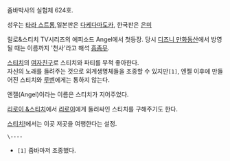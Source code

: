줌바박사의 실험체 624호.

성우는 [타라 스트롱](%ED%83%80%EB%9D%BC%20%EC%8A%A4%ED%8A%B8%EB%A1%B1.md),일본판은 [다케다마도카](%EB%8B%A4%EC%BC%80%EB%8B%A4%20%EB%A7%88%EB%8F%84%EC%B9%B4.md), 한국판은
[은미](%EC%9D%80%EB%AF%B8.md)

릴로&스티치 TV시리즈의 에피소드 Angel에서 첫등장. 당시 [디즈니 만화동산](%EB%94%94%EC%A6%88%EB%8B%88%20%EB%A7%8C%ED%99%94%EB%8F%99%EC%82%B0.md)에서 방영될 때는 이름까지 '천사'라고 해석
[흠좀무](%ED%9D%A0%EC%A2%80%EB%AC%B4.md).

[스티치](%EC%8A%A4%ED%8B%B0%EC%B9%98.md)의
[여자친구](%EC%97%AC%EC%9E%90%EC%B9%9C%EA%B5%AC.md)로 스티치와 파티를 무척 좋아한다.  
자신의 노래를 들려주는 것으로 외계생명체들을 조종할 수 있지만`[1]`, 엔젤 이후에 만들어진 스티치와 [루벤](%EB%A3%A8%EB%B2%A4%28%EC%8A%A4%ED%8B%B0%EC%B9%98%20%EC%8B%9C%EB%A6%AC%EC%A6%88%29.md)에게는
통하지 않는다.

엔젤(Angel)이라는 이름은 스티치가 지어주었다.

[리로이 &스티치](%EB%A6%AC%EB%A1%9C%EC%9D%B4%20%26%20%EC%8A%A4%ED%8B%B0%EC%B9%98.md)에서 
[리로이](%EB%A6%AC%EB%A1%9C%EC%9D%B4%28%EC%8A%A4%ED%8B%B0%EC%B9%98%20%EC%8B%9C%EB%A6%AC%EC%A6%88%29.md)에게 둘러싸인 스티치를 구해주기도 한다.

[스티치!](%EC%8A%A4%ED%8B%B0%EC%B9%98%21.md)에서는 이곳 저곳을 여행한다는 설정.

`\----`

  * `[1]` 줌바마저 조종했다.

